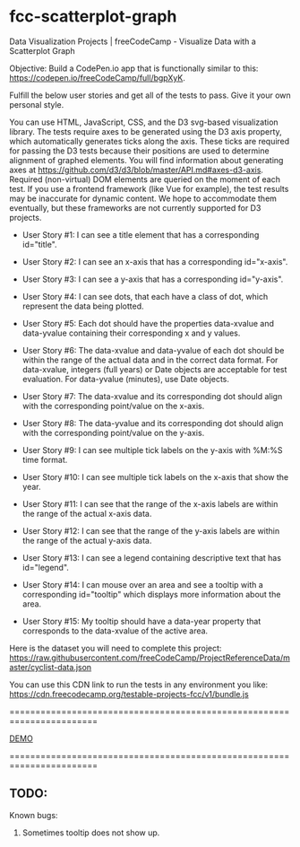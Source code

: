 # fcc-scatterplot-graph

Data Visualization Projects | freeCodeCamp - Visualize Data with a Scatterplot Graph

Objective: Build a CodePen.io app that is functionally similar to this: https://codepen.io/freeCodeCamp/full/bgpXyK.

Fulfill the below user stories and get all of the tests to pass. Give it your own personal style.

You can use HTML, JavaScript, CSS, and the D3 svg-based visualization library. The tests require axes to be generated using the D3 axis property, which automatically generates ticks along the axis. These ticks are required for passing the D3 tests because their positions are used to determine alignment of graphed elements. You will find information about generating axes at https://github.com/d3/d3/blob/master/API.md#axes-d3-axis. Required (non-virtual) DOM elements are queried on the moment of each test. If you use a frontend framework (like Vue for example), the test results may be inaccurate for dynamic content. We hope to accommodate them eventually, but these frameworks are not currently supported for D3 projects.

* User Story #1: I can see a title element that has a corresponding id="title".

* User Story #2: I can see an x-axis that has a corresponding id="x-axis".

* User Story #3: I can see a y-axis that has a corresponding id="y-axis".

* User Story #4: I can see dots, that each have a class of dot, which represent the data being plotted.

* User Story #5: Each dot should have the properties data-xvalue and data-yvalue containing their corresponding x and y values.

* User Story #6: The data-xvalue and data-yvalue of each dot should be within the range of the actual data and in the correct data format. For data-xvalue, integers (full years) or Date objects are acceptable for test evaluation. For data-yvalue (minutes), use Date objects.

* User Story #7: The data-xvalue and its corresponding dot should align with the corresponding point/value on the x-axis.

* User Story #8: The data-yvalue and its corresponding dot should align with the corresponding point/value on the y-axis.

* User Story #9: I can see multiple tick labels on the y-axis with %M:%S time format.

* User Story #10: I can see multiple tick labels on the x-axis that show the year.

* User Story #11: I can see that the range of the x-axis labels are within the range of the actual x-axis data.

* User Story #12: I can see that the range of the y-axis labels are within the range of the actual y-axis data.

* User Story #13: I can see a legend containing descriptive text that has id="legend".

* User Story #14: I can mouse over an area and see a tooltip with a corresponding id="tooltip" which displays more information about the area.

* User Story #15: My tooltip should have a data-year property that corresponds to the data-xvalue of the active area.

Here is the dataset you will need to complete this project: https://raw.githubusercontent.com/freeCodeCamp/ProjectReferenceData/master/cyclist-data.json

You can use this CDN link to run the tests in any environment you like: https://cdn.freecodecamp.org/testable-projects-fcc/v1/bundle.js


=======================================================================

[DEMO](https://codepen.io/staog/full/oKebqo)

=======================================================================

## TODO:

Known bugs:

1. Sometimes tooltip does not show up.
